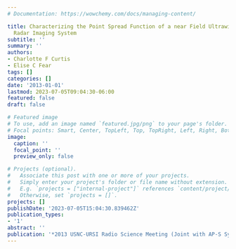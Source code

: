 ```yaml
---
# Documentation: https://wowchemy.com/docs/managing-content/

title: Characterizing the Point Spread Function of a near Field Ultrawideband Monostatic
  Radar Imaging System
subtitle: ''
summary: ''
authors:
- Charlotte F Curtis
- Elise C Fear
tags: []
categories: []
date: '2013-01-01'
lastmod: 2023-07-05T09:04:30-06:00
featured: false
draft: false

# Featured image
# To use, add an image named `featured.jpg/png` to your page's folder.
# Focal points: Smart, Center, TopLeft, Top, TopRight, Left, Right, BottomLeft, Bottom, BottomRight.
image:
  caption: ''
  focal_point: ''
  preview_only: false

# Projects (optional).
#   Associate this post with one or more of your projects.
#   Simply enter your project's folder or file name without extension.
#   E.g. `projects = ["internal-project"]` references `content/project/deep-learning/index.md`.
#   Otherwise, set `projects = []`.
projects: []
publishDate: '2023-07-05T15:04:30.839462Z'
publication_types:
- '1'
abstract: ''
publication: '*2013 USNC-URSI Radio Science Meeting (Joint with AP-S Symposium)*'
---
```

